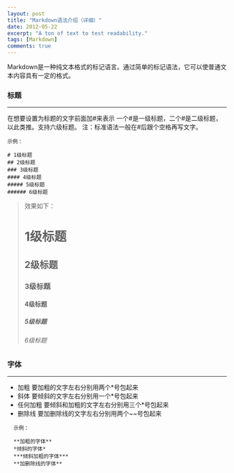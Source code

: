 ```yaml
---
layout: post
title: "Markdown语法介绍（详细）"
date: 2012-05-22
excerpt: "A ton of text to test readability."
tags: [Markdown]
comments: true
---
```

Markdown是一种纯文本格式的标记语言。通过简单的标记语法，它可以使普通文本内容具有一定的格式。

### 标题
---
在想要设置为标题的文字前面加#来表示
一个#是一级标题，二个#是二级标题，以此类推。支持六级标题。
注：标准语法一般在#后跟个空格再写文字。

~~~
示例：

# 1级标题
## 2级标题
### 3级标题
#### 4级标题
##### 5级标题
###### 6级标题
~~~

> 效果如下：
> # 1级标题
> ## 2级标题
> ### 3级标题
> #### 4级标题
> ##### 5级标题
> ###### 6级标题



### 字体
---

* 加粗
要加粗的文字左右分别用两个*号包起来
* 斜体
  要倾斜的文字左右分别用一个*号包起来
* 任何加粗
  要倾斜和加粗的文字左右分别用三个*号包起来
* 删除线
  要加删除线的文字左右分别用两个~~号包起来
~~~
  示例：
  
  **加粗的字体**
  *倾斜的字体*
  ***倾斜加粗的字体***
  **加删除线的字体**
  ~~~





